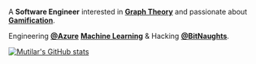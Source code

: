 A **Software Engineer** interested in [**Graph Theory**](https://en.wikipedia.org/wiki/Graph_theory) and passionate about [**Gamification**](https://en.wikipedia.org/wiki/Gamification).

Engineering [**@Azure**](https://github.com/azure) [**Machine Learning**](https://azure.microsoft.com/en-us/services/machine-learning/) & Hacking [**@BitNaughts**](https://github.com/bitnaughts).

[![Mutilar's GitHub stats](https://github-readme-stats.vercel.app/api?username=Mutilar)](https://github.com/Mutilar)
